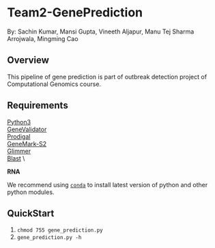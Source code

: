 # Team2-GenePrediction
By: Sachin Kumar, Mansi Gupta, Vineeth Aljapur, Manu Tej Sharma Arrojwala, Mingming Cao

## Overview
This pipeline of gene prediction is part of outbreak detection project of Computational Genomics course.



## Requirements
[Python3](https://www.python.org/downloads/release/python-372/) \
[GeneValidator](https://genevalidator.wurmlab.com/) \
[Prodigal](https://github.com/hyattpd/Prodigal) \
[GeneMark-S2](http://exon.gatech.edu/GeneMark/license_download.cgi) \
[Glimmer](https://ccb.jhu.edu/software/glimmer/) \
[Blast](https://blast.ncbi.nlm.nih.gov/Blast.cgi?CMD=Web&PAGE_TYPE=BlastDocs&DOC_TYPE=Download) \

**RNA**

We recommend using [``conda``](https://conda.io/en/latest/) to install latest version of  python and other python modules.

## QuickStart
1. ``chmod 755 gene_prediction.py``
2. ``gene_prediction.py -h``
